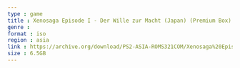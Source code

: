 ```yaml
---
type : game
title : Xenosaga Episode I - Der Wille zur Macht (Japan) (Premium Box)
genre : 
format : iso
region : asia
link : https://archive.org/download/PS2-ASIA-ROMS321COM/Xenosaga%20Episode%20I%20-%20Der%20Wille%20zur%20Macht%20%28Japan%29%20%28Premium%20Box%29.7z
size : 6.5GB
---
```

